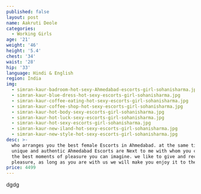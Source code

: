 ```yaml
---
published: false
layout: post
name: Aakruti Deole
categories:
  - Working Girls
age: '21'
weight: '46'
height: '5.4'
chest: '34'
waist: '28'
hip: '33'
language: Hindi & English
region: India
img:
  - simran-kaur-badroom-hot-sexy-Ahmedabad-escorts-girl-sohanisharma.jpg
  - simran-kaur-blue-dress-hot-sexy-escorts-girl-sohanisharma.jpg
  - simran-kaur-coffee-eating-hot-sexy-escorts-girl-sohanisharma.jpg
  - simran-kaur-coffee-shop-hot-sexy-escorts-girl-sohanisharma.jpg
  - simran-kaur-hot-body-sexy-escorts-girl-sohanisharma.jpg
  - simran-kaur-hot-luck-sexy-escorts-girl-sohanisharma.jpg
  - simran-kaur-hot-sexy-escorts-girl-sohanisharma.jpg
  - simran-kaur-new-iland-hot-sexy-escorts-girl-sohanisharma.jpg
  - simran-kaur-new-style-hot-sexy-escorts-girl-sohanisharma.jpg
desc: >-
  who arranges you the best female Escorts in Ahmedabad. at the same time,
  unique and authentic Ahmedabad Escorts are Next to me with whom you can spend
  the best moments of pleasure you can imagine. we like to give and receive
  pleasure, as long as you are with us we will make you enjoy it to the maximum.
price: 4499
---
```

dgdg

